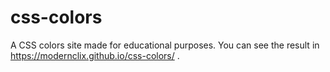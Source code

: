# css-colors
A CSS colors site made for educational purposes. You can see the result in https://modernclix.github.io/css-colors/ .
